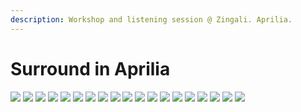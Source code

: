 ```yaml
---
description: Workshop and listening session @ Zingali. Aprilia.
---
```


# Surround in Aprilia

![](https://raw.githubusercontent.com/grammaton/surround-journey/master/2010/2010-05-22-surround-aprilia/photos/2010-05-22-_DSC3078.jpg)
![](https://raw.githubusercontent.com/grammaton/surround-journey/master/2010/2010-05-22-surround-aprilia/photos/2010-05-22-_DSC3080.jpg)
![](https://raw.githubusercontent.com/grammaton/surround-journey/master/2010/2010-05-22-surround-aprilia/photos/2010-05-22-_DSC3083.jpg)
![](https://raw.githubusercontent.com/grammaton/surround-journey/master/2010/2010-05-22-surround-aprilia/photos/2010-05-22-_DSC3088.jpg)
![](https://raw.githubusercontent.com/grammaton/surround-journey/master/2010/2010-05-22-surround-aprilia/photos/2010-05-22-_DSC3091.jpg)
![](https://raw.githubusercontent.com/grammaton/surround-journey/master/2010/2010-05-22-surround-aprilia/photos/2010-05-22-_DSC3093.jpg)
![](https://raw.githubusercontent.com/grammaton/surround-journey/master/2010/2010-05-22-surround-aprilia/photos/2010-05-22-_DSC3095.jpg)
![](https://raw.githubusercontent.com/grammaton/surround-journey/master/2010/2010-05-22-surround-aprilia/photos/2010-05-22-_DSC3097.jpg)
![](https://raw.githubusercontent.com/grammaton/surround-journey/master/2010/2010-05-22-surround-aprilia/photos/2010-05-22-_DSC3101.jpg)
![](https://raw.githubusercontent.com/grammaton/surround-journey/master/2010/2010-05-22-surround-aprilia/photos/2010-05-22-_DSC3102.jpg)
![](https://raw.githubusercontent.com/grammaton/surround-journey/master/2010/2010-05-22-surround-aprilia/photos/2010-05-22-_DSC3103.jpg)
![](https://raw.githubusercontent.com/grammaton/surround-journey/master/2010/2010-05-22-surround-aprilia/photos/2010-05-22-_DSC3104.jpg)
![](https://raw.githubusercontent.com/grammaton/surround-journey/master/2010/2010-05-22-surround-aprilia/photos/2010-05-22-_DSC3105.jpg)
![](https://raw.githubusercontent.com/grammaton/surround-journey/master/2010/2010-05-22-surround-aprilia/photos/2010-05-22-_DSC3106.jpg)
![](https://raw.githubusercontent.com/grammaton/surround-journey/master/2010/2010-05-22-surround-aprilia/photos/2010-05-22-_DSC3107.jpg)
![](https://raw.githubusercontent.com/grammaton/surround-journey/master/2010/2010-05-22-surround-aprilia/photos/2010-05-22-_DSC3113.jpg)
![](https://raw.githubusercontent.com/grammaton/surround-journey/master/2010/2010-05-22-surround-aprilia/photos/2010-05-22-_DSC3115.jpg)
![](https://raw.githubusercontent.com/grammaton/surround-journey/master/2010/2010-05-22-surround-aprilia/photos/2010-05-22-_DSC3122.jpg)
![](https://raw.githubusercontent.com/grammaton/surround-journey/master/2010/2010-05-22-surround-aprilia/photos/2010-05-22-_DSC3123.jpg)
